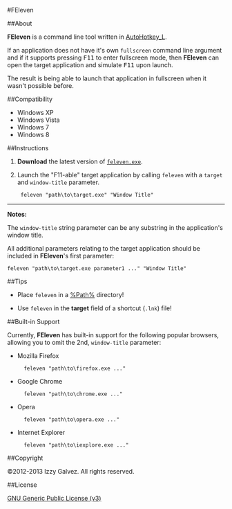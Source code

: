 #FEleven

##About

**FEleven** is a command line tool written in [AutoHotkey_L](http://l.autohotkey.net/).

If an application does not have it's own `fullscreen` command line argument and if it supports pressing <kbd>F11</kbd> to enter fullscreen mode, then **FEleven** can open the target application and simulate <kbd>F11</kbd> upon launch.

The result is being able to launch that application in fullscreen when it wasn't possible before.

##Compatibility

- Windows XP
- Windows Vista
- Windows 7
- Windows 8

##Instructions

1. **Download** the latest version of [`feleven.exe`](https://github.com/iglvzx/FEleven/downloads).

2. Launch the "F11-able" target application by calling `feleven` with a `target` and `window-title` parameter.

        feleven "path\to\target.exe" "Window Title"

---

**Notes:**

The `window-title` string parameter can be any substring in the application's window title.

All additional parameters relating to the target application should be included in **FEleven**'s first parameter:

    feleven "path\to\target.exe parameter1 ..." "Window Title"

##Tips

- Place `feleven` in a [%Path%](https://en.wikipedia.org/wiki/PATH_%28variable%29) directory!

- Use `feleven` in the **target** field of a shortcut (`.lnk`) file!

##Built-in Support

Currently, **FEleven** has built-in support for the following popular browsers, allowing you to omit the 2nd,  `window-title` parameter:

- Mozilla Firefox

        feleven "path\to\firefox.exe ..."

- Google Chrome

        feleven "path\to\chrome.exe ..."

- Opera

        feleven "path\to\opera.exe ..."

- Internet Explorer

        feleven "path\to\iexplore.exe ..."

##Copyright

&copy;2012-2013 Izzy Galvez. All rights reserved.

##License

[GNU Generic Public License (v3)](https://www.gnu.org/licenses/gpl-3.0.txt)
